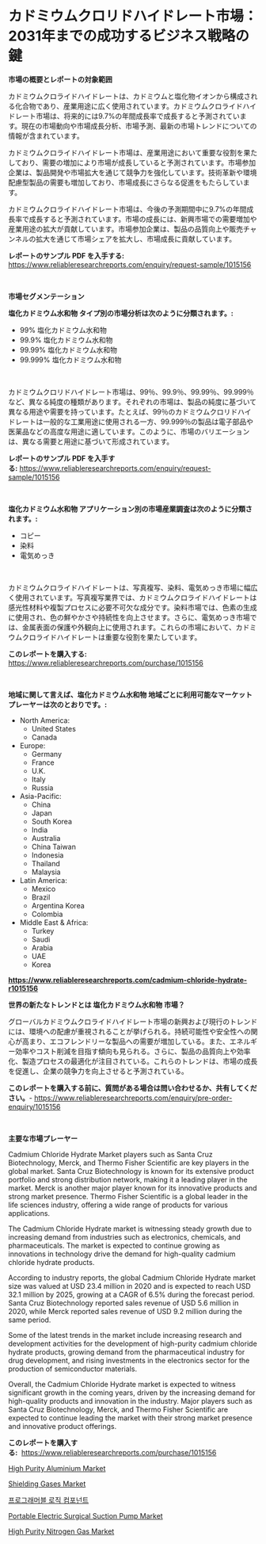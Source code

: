 <p><h1>カドミウムクロリドハイドレート市場：2031年までの成功するビジネス戦略の鍵</h1></p><p><strong>市場の概要とレポートの対象範囲</strong></p>
<p><p>カドミウムクロライドハイドレートは、カドミウムと塩化物イオンから構成される化合物であり、産業用途に広く使用されています。カドミウムクロライドハイドレート市場は、将来的には9.7%の年間成長率で成長すると予測されています。現在の市場動向や市場成長分析、市場予測、最新の市場トレンドについての情報が含まれています。</p><p>カドミウムクロライドハイドレート市場は、産業用途において重要な役割を果たしており、需要の増加により市場が成長していると予測されています。市場参加企業は、製品開発や市場拡大を通じて競争力を強化しています。技術革新や環境配慮型製品の需要も増加しており、市場成長にさらなる促進をもたらしています。</p><p>カドミウムクロライドハイドレート市場は、今後の予測期間中に9.7%の年間成長率で成長すると予測されています。市場の成長には、新興市場での需要増加や産業用途の拡大が貢献しています。市場参加企業は、製品の品質向上や販売チャンネルの拡大を通じて市場シェアを拡大し、市場成長に貢献しています。</p></p>
<p><strong>レポートのサンプル PDF を入手する:</strong> <a href="https://www.reliableresearchreports.com/enquiry/request-sample/1015156">https://www.reliableresearchreports.com/enquiry/request-sample/1015156</a></p>
<p>&nbsp;</p>
<p><strong>市場セグメンテーション</strong></p>
<p><strong>塩化カドミウム水和物 タイプ別の市場分析は次のように分類されます。:</strong></p>
<p><ul><li>99% 塩化カドミウム水和物</li><li>99.9% 塩化カドミウム水和物</li><li>99.99% 塩化カドミウム水和物</li><li>99.999% 塩化カドミウム水和物</li></ul></p>
<p>&nbsp;</p>
<p><p>カドミウムクロリドハイドレート市場は、99％、99.9％、99.99％、99.999％など、異なる純度の種類があります。それぞれの市場は、製品の純度に基づいて異なる用途や需要を持っています。たとえば、99％のカドミウムクロリドハイドレートは一般的な工業用途に使用される一方、99.999％の製品は電子部品や医薬品などの高度な用途に適しています。このように、市場のバリエーションは、異なる需要と用途に基づいて形成されています。</p></p>
<p><strong>レポートのサンプル PDF を入手する:</strong>&nbsp;<a href="https://www.reliableresearchreports.com/enquiry/request-sample/1015156">https://www.reliableresearchreports.com/enquiry/request-sample/1015156</a></p>
<p>&nbsp;</p>
<p><strong> 塩化カドミウム水和物 アプリケーション別の市場産業調査は次のように分類されます。:</strong></p>
<p><ul><li>コピー</li><li>染料</li><li>電気めっき</li></ul></p>
<p>&nbsp;</p>
<p><p>カドミウムクロライドハイドレートは、写真複写、染料、電気めっき市場に幅広く使用されています。写真複写業界では、カドミウムクロライドハイドレートは感光性材料や複製プロセスに必要不可欠な成分です。染料市場では、色素の生成に使用され、色の鮮やかさや持続性を向上させます。さらに、電気めっき市場では、金属表面の保護や外観向上に使用されます。これらの市場において、カドミウムクロライドハイドレートは重要な役割を果たしています。</p></p>
<p><strong>このレポートを購入する:</strong>&nbsp; <a href="https://www.reliableresearchreports.com/purchase/1015156">https://www.reliableresearchreports.com/purchase/1015156</a></p>
<p>&nbsp;</p>
<p><strong>地域に関して言えば、塩化カドミウム水和物 地域ごとに利用可能なマーケットプレーヤーは次のとおりです。:</strong></p>
<p><ul>
    <li>
        North America:
        <ul>
            <li>United States</li>
            <li>Canada</li>
        </ul>
    </li>
    <li>
        Europe:
        <ul>
            <li>Germany</li>
            <li>France</li>
            <li>U.K.</li>
            <li>Italy</li>
            <li>Russia</li>
        </ul>
    </li>
    <li>
        Asia-Pacific:
        <ul>
            <li>China</li>
            <li>Japan</li>
            <li>South Korea</li>
            <li>India</li>
            <li>Australia</li>
            <li>China Taiwan</li>
            <li>Indonesia</li>
            <li>Thailand</li>
            <li>Malaysia</li>
        </ul>
    </li>
    <li>
        Latin America:
        <ul>
            <li>Mexico</li>
            <li>Brazil</li>
            <li>Argentina Korea</li>
            <li>Colombia</li>
        </ul>
    </li>
    <li>
        Middle East & Africa:
        <ul>
            <li>Turkey</li>
            <li>Saudi</li>
            <li>Arabia</li>
            <li>UAE</li>
            <li>Korea</li>
        </ul>
    </li>
    </ul></p>
<p><strong><a href="https://www.reliableresearchreports.com/cadmium-chloride-hydrate-r1015156">https://www.reliableresearchreports.com/cadmium-chloride-hydrate-r1015156</a></strong>&nbsp;</p>
<p><strong>世界の新たなトレンドとは 塩化カドミウム水和物 市場？</strong></p>
<p><p>グローバルカドミウムクロライドハイドレート市場の新興および現行のトレンドには、環境への配慮が重視されることが挙げられる。持続可能性や安全性への関心が高まり、エコフレンドリーな製品への需要が増加している。また、エネルギー効率やコスト削減を目指す傾向も見られる。さらに、製品の品質向上や効率化、製造プロセスの最適化が注目されている。これらのトレンドは、市場の成長を促進し、企業の競争力を向上させると予測されている。</p></p>
<p><strong>このレポートを購入する前に、質問がある場合は問い合わせるか、共有してください。</strong>- <a href="https://www.reliableresearchreports.com/enquiry/pre-order-enquiry/1015156">https://www.reliableresearchreports.com/enquiry/pre-order-enquiry/1015156</a></p>
<p>&nbsp;</p>
<p><strong>主要な市場プレーヤー</strong></p>
<p><p>Cadmium Chloride Hydrate Market players such as Santa Cruz Biotechnology, Merck, and Thermo Fisher Scientific are key players in the global market. Santa Cruz Biotechnology is known for its extensive product portfolio and strong distribution network, making it a leading player in the market. Merck is another major player known for its innovative products and strong market presence. Thermo Fisher Scientific is a global leader in the life sciences industry, offering a wide range of products for various applications.</p><p>The Cadmium Chloride Hydrate market is witnessing steady growth due to increasing demand from industries such as electronics, chemicals, and pharmaceuticals. The market is expected to continue growing as innovations in technology drive the demand for high-quality cadmium chloride hydrate products.</p><p>According to industry reports, the global Cadmium Chloride Hydrate market size was valued at USD 23.4 million in 2020 and is expected to reach USD 32.1 million by 2025, growing at a CAGR of 6.5% during the forecast period. Santa Cruz Biotechnology reported sales revenue of USD 5.6 million in 2020, while Merck reported sales revenue of USD 9.2 million during the same period.</p><p>Some of the latest trends in the market include increasing research and development activities for the development of high-purity cadmium chloride hydrate products, growing demand from the pharmaceutical industry for drug development, and rising investments in the electronics sector for the production of semiconductor materials.</p><p>Overall, the Cadmium Chloride Hydrate market is expected to witness significant growth in the coming years, driven by the increasing demand for high-quality products and innovation in the industry. Major players such as Santa Cruz Biotechnology, Merck, and Thermo Fisher Scientific are expected to continue leading the market with their strong market presence and innovative product offerings.</p></p>
<p><strong>このレポートを購入する:</strong>&nbsp;&nbsp;<a href="https://www.reliableresearchreports.com/purchase/1015156">https://www.reliableresearchreports.com/purchase/1015156</a></p>
<p><p><a href="https://issuu.com/reportprime-2/docs/high-purity-aluminium-market-size-2030.pptx">High Purity Aluminium Market</a></p><p><a href="https://www.linkedin.com/pulse/shielding-gases-market-research-report-unlocks-analysis-financial-gkuee?trackingId=eKAt3nj3O9Rj9tm854fkQQ%3D%3D">Shielding Gases Market</a></p><p><a href="https://github.com/KellyLyncyh543964/Market-Research-Report-List-1/blob/main/460717621478.md">프로그래머블 로직 컴포넌트</a></p><p><a href="https://github.com/arionmp/Market-Research-Report-List-2/blob/main/portable-electric-surgical-suction-pump-market.md">Portable Electric Surgical Suction Pump Market</a></p><p><a href="https://www.linkedin.com/pulse/global-high-purity-nitrogen-gas-market-size-trends-insights-4baje?trackingId=yIC8iZpy5o0Nx20w28MwbQ%3D%3D">High Purity Nitrogen Gas Market</a></p></p>